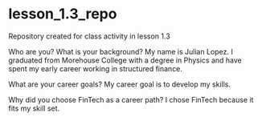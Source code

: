 # lesson_1.3_repo
Repository created for class activity in lesson 1.3

Who are you? What is your background?
My name is Julian Lopez. I graduated from Morehouse College with a degree in Physics and have spent my early career working in structured finance.

What are your career goals?
My career goal is to develop my skills.

Why did you choose FinTech as a career path?
I chose FinTech because it fits my skill set.